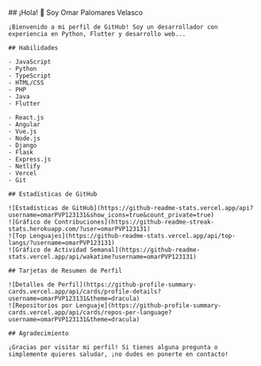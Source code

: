 <head>
  <link rel="stylesheet" type="text/css" href="style.css">
</head>

<body>
  <div class="container">
    ## ¡Hola! 👋 Soy Omar Palomares Velasco

    ¡Bienvenido a mi perfil de GitHub! Soy un desarrollador con experiencia en Python, Flutter y desarrollo web...

    ## Habilidades

    - JavaScript
    - Python
    - TypeScript
    - HTML/CSS
    - PHP
    - Java
    - Flutter

    - React.js
    - Angular
    - Vue.js
    - Node.js
    - Django
    - Flask
    - Express.js
    - Netlify
    - Vercel
    - Git

    ## Estadísticas de GitHub

    ![Estadísticas de GitHub](https://github-readme-stats.vercel.app/api?username=omarPVP123131&show_icons=true&count_private=true)
    ![Gráfico de Contribuciones](https://github-readme-streak-stats.herokuapp.com/?user=omarPVP123131)
    ![Top Lenguajes](https://github-readme-stats.vercel.app/api/top-langs/?username=omarPVP123131)
    ![Gráfico de Actividad Semanal](https://github-readme-stats.vercel.app/api/wakatime?username=omarPVP123131)

    ## Tarjetas de Resumen de Perfil

    ![Detalles de Perfil](https://github-profile-summary-cards.vercel.app/api/cards/profile-details?username=omarPVP123131&theme=dracula)
    ![Repositorios por Lenguaje](https://github-profile-summary-cards.vercel.app/api/cards/repos-per-language?username=omarPVP123131&theme=dracula)

    ## Agradecimiento

    ¡Gracias por visitar mi perfil! Si tienes alguna pregunta o simplemente quieres saludar, ¡no dudes en ponerte en contacto!

  </div>
</body>
